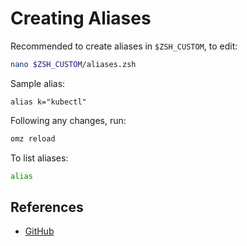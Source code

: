 # Creating Aliases

Recommended to create aliases in `$ZSH_CUSTOM`, to edit:

```bash
nano $ZSH_CUSTOM/aliases.zsh
```

Sample alias:

```text
alias k="kubectl"
```

Following any changes, run:

```bash
omz reload
```

To list aliases:

```bash
alias
```

## References

- [GitHub](https://github.com/ohmyzsh/ohmyzsh/wiki/Cheatsheet)
